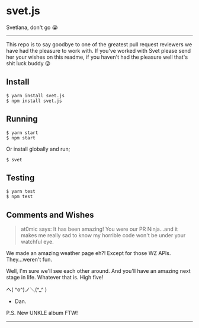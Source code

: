 # svet.js
Svetlana, don't go 😭

---

This repo is to say goodbye to one of the greatest pull request reviewers we have had the pleasure to work with. If you've worked with Svet please send her your wishes on this readme, if you haven't had the pleasure well that's shit luck buddy 😛

## Install

```
$ yarn install svet.js
$ npm install svet.js
```

## Running

```
$ yarn start
$ npm start
```

Or install globally and run;

```
$ svet
```

## Testing

```
$ yarn test
$ npm test
```


## Comments and Wishes

> at0mic says:
It has been amazing! You were our PR Ninja...and it makes me really sad to know my horrible code won't be under your watchful eye.

We made an amazing weather page eh?! Except for those WZ APIs. They...weren't fun.

Well, I'm sure we'll see each other around. And you'll have an amazing next stage in life. Whatever that is.
High five!

ヘ( ^o^)ノ＼(^_^ )

- Dan.

P.S. New UNKLE album FTW!

---

